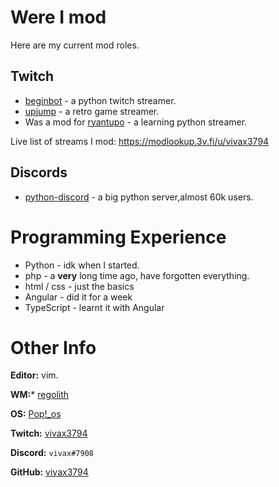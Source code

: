 # Were I mod
Here are my current mod roles.

## Twitch
* [beginbot](https://twitch.tv/beginbot) - a python twitch streamer.
* [upjump](thttps://witch.tv/upjump) - a retro game streamer.
* Was a mod for [ryantupo](thttps://witch.tv/ryantupo) - a learning python streamer.

Live list of streams I mod: <https://modlookup.3v.fi/u/vivax3794>

## Discords
* [python-discord](https://discord.gg/python "discord invite to the server") - a big python server,almost 60k users.

# Programming Experience 
* Python - idk when I started.
* php - a **very** long time ago, have forgotten everything.
* html / css - just the basics
* Angular - did it for a week
* TypeScript - learnt it with Angular

# Other Info
**Editor:** vim.

**WM:*** [regolith](https://regolith-linux.org/)

**OS:** [Pop!\_os](https://pop.system76.com/)

**Twitch:** [vivax3794](thttps://witch.tv/vivax3794)


**Discord:** `vivax#7908`

**GitHub:** [vivax3794](https://github.com/vivax3794)

